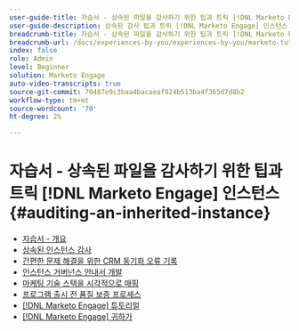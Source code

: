 ```yaml
---
user-guide-title: 자습서 - 상속된 파일을 감사하기 위한 팁과 트릭 [!DNL Marketo Engage] 인스턴스
user-guide-description: 상속된 감사 팁과 트릭 [!DNL Marketo Engage] 인스턴스
breadcrumb-title: 자습서 - 상속된 파일을 감사하기 위한 팁과 트릭 [!DNL Marketo Engage] 인스턴스
breadcrumb-url: /docs/experiences-by-you/experiences-by-you/marketo-tutorial-inherited-instance/overview.html
index: false
role: Admin
level: Beginner
solution: Marketo Engage
auto-video-transcripts: true
source-git-commit: 70487e9c3baa4bacaeaf924b513ba4f365d7d8b2
workflow-type: tm+mt
source-wordcount: '70'
ht-degree: 2%

---
```



# 자습서 - 상속된 파일을 감사하기 위한 팁과 트릭 [!DNL Marketo Engage] 인스턴스 {#auditing-an-inherited-instance}

+ [자습서 - 개요](/help/marketo-tutorial-inherited-instance/overview.md)
+ [상속된 인스턴스 감사](/help/marketo-tutorial-inherited-instance/audit-an-inherted-instance.md)
+ [간편한 문제 해결을 위한 CRM 동기화 오류 기록](/help/marketo-tutorial-inherited-instance/log-crm-sync-errors-for-easy-troubleshooting.md)
+ [인스턴스 거버넌스 안내서 개발](/help/marketo-tutorial-inherited-instance/develop-an-instance-governance-guide.md)
+ [마케팅 기술 스택을 시각적으로 매핑](/help/marketo-tutorial-inherited-instance/create-a-visual-data-flow-diagram.md)
+ [프로그램 출시 전 품질 보증 프로세스](/help/marketo-tutorial-inherited-instance/essential-program-pre-launch-qa.md)
+ [[!DNL Marketo Engage] 튜토리얼](https://experienceleague.adobe.com/docs/marketo-learn/tutorials/overview.html?lang=ko-kr)
+ [[!DNL Marketo Engage] 귀하가](https://experienceleague.adobe.com/en/docs/experiences-by-you/experiences-by-you/marketo-engage/overview)

